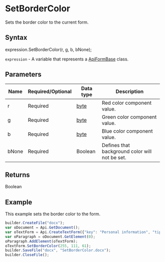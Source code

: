 # SetBorderColor

Sets the border color to the current form.

## Syntax

expression.SetBorderColor(r, g, b, bNone);

`expression` - A variable that represents a [ApiFormBase](../ApiFormBase.md) class.

## Parameters

| **Name** | **Required/Optional** | **Data type** | **Description** |
| ------------- | ------------- | ------------- | ------------- |
| r | Required | [byte](../../../Enumerations/byte.md) | Red color component value. |
| g | Required | [byte](../../../Enumerations/byte.md) | Green color component value. |
| b | Required | [byte](../../../Enumerations/byte.md) | Blue color component value. |
| bNone | Required | Boolean | Defines that background color will not be set. |

## Returns

Boolean

## Example

This example sets the border color to the form.

```javascript
builder.CreateFile("docx");
var oDocument = Api.GetDocument();
var oTextForm = Api.CreateTextForm({"key": "Personal information", "tip": "Enter your first name", "required": true, "placeholder": "First name", "comb": true, "maxCharacters": 10, "cellWidth": 3, "multiLine": false, "autoFit": false});
var oParagraph = oDocument.GetElement(0);
oParagraph.AddElement(oTextForm);
oTextForm.SetBorderColor(255, 111, 61);
builder.SaveFile("docx", "SetBorderColor.docx");
builder.CloseFile();
```